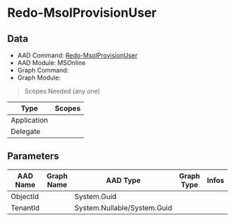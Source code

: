 # Redo-MsolProvisionUser

## Data

+ AAD Command: [Redo-MsolProvisionUser](https://docs.microsoft.com/en-us/powershell/module/MSOnline/Redo-MsolProvisionUser)
+ AAD Module: MSOnline
+ Graph Command: 
+ Graph Module: 

> Scopes Needed (any one)

|Type|Scopes|
|---|---|
|Application||
|Delegate||

## Parameters

|AAD Name|Graph Name|AAD Type|Graph Type|Infos|
|---|---|---|---|---|
|ObjectId||System.Guid|||
|TenantId||System.Nullable/System.Guid|||

